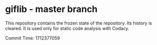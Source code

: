 # giflib - master branch

This repository contains the frozen state of the repository.
Its history is cleared. It is used only for static code
analysis with Codacy.

Commit Time: 1712377059